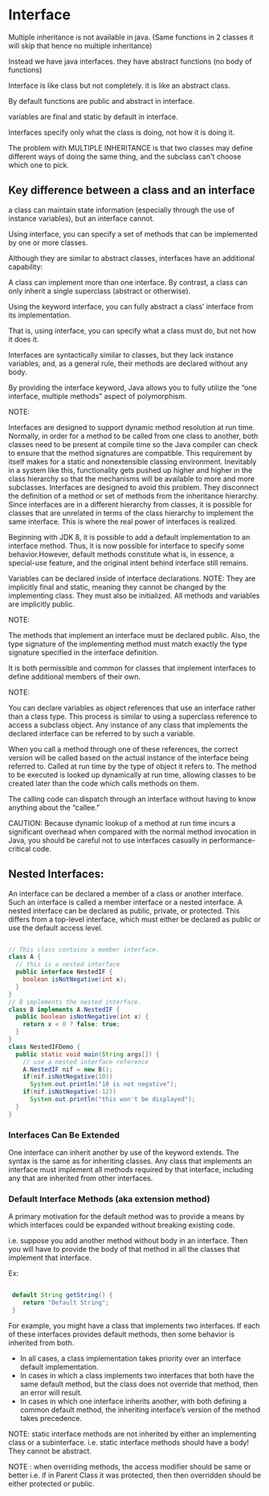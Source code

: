 # Interface

Multiple inheritance is not available in java.
(Same functions in 2 classes it will skip that hence no multiple inheritance)

Instead we have java interfaces. they have abstract functions (no body of functions)

Interface is like class but not completely. it is like an abstract class.

By default functions are public and abstract in interface.

variables are final and static by default in interface.

Interfaces specify only what the class is doing, not how it is doing it.

The problem with MULTIPLE INHERITANCE is that two classes may define different ways of doing the same thing, and the subclass can't choose which one to pick.

## Key difference between a class and an interface

a class can maintain state information
(especially through the use of instance variables), but an interface cannot.

Using interface, you can specify a set of methods that can be implemented by one or more classes.

Although they are similar to abstract classes, interfaces have an additional capability:

A class can implement more than one interface. By contrast, a class can only inherit a single superclass
(abstract or otherwise).

Using the keyword interface, you can fully abstract a class’ interface from its implementation.

That is, using interface, you can specify what a class must do, but not how it does it.

Interfaces are syntactically similar to classes, but they lack instance variables, and, as a general rule,
their methods are declared without any body.

By providing the interface keyword, Java allows you to fully utilize the “one interface, multiple methods”
aspect of polymorphism.

NOTE:

Interfaces are designed to support dynamic method resolution at run time.
Normally, in order for a method to be called from one class to another, both classes need to be present at compile time
so the Java compiler can check to ensure that the method signatures are compatible. This requirement by itself makes for
a static and nonextensible classing environment. Inevitably in a system like this, functionality gets pushed up higher
and higher in the class hierarchy so that the mechanisms will be available to more and more subclasses. Interfaces are
designed to avoid this problem. They disconnect the definition of a method or set of methods from the inheritance
hierarchy. Since interfaces are in a different hierarchy from classes, it is possible for classes that are unrelated
in terms of the class hierarchy to implement the same interface. This is where the real power of interfaces is realized.

Beginning with JDK 8, it is possible to add a default implementation to an interface method.
Thus, it is now possible for interface to specify some behavior.However, default methods constitute what is, in essence,
a special-use feature, and the original intent behind interface still remains.

Variables can be declared inside of interface declarations.
NOTE: They are implicitly final and static, meaning they cannot be changed by the implementing class.
They must also be initialized. All methods and variables are implicitly public.

NOTE:

The methods that implement an interface must be declared public. Also, the type signature of the implementing
method must match exactly the type signature specified in the interface definition.

It is both permissible and common for classes that implement interfaces to define additional members of their own.

NOTE:

You can declare variables as object references that use an interface rather than a class type.
This process is similar to using a superclass reference to access a subclass object.
Any instance of any class that implements the declared interface can be referred to by such a variable.

When you call a method through one of these references, the correct version will be called based on the actual instance
of the interface being referred to. Called at run time by the type of object it refers to.
The method to be executed is looked up dynamically at run time, allowing classes to be created later than the code which
calls methods on them.

The calling code can dispatch through an interface without having to know anything about the “callee.”

CAUTION: Because dynamic lookup of a method at run time incurs a significant overhead when compared with the normal
method invocation in Java, you should be careful not to use interfaces casually in performance-critical code.

## Nested Interfaces:

An interface can be declared a member of a class or another interface. Such an interface
is called a member interface or a nested interface. A nested interface can be declared as public, private, or protected.
This differs from a top-level interface, which must either be declared as public or use the default access level.

```java

// This class contains a member interface.
class A {
  // this is a nested interface
  public interface NestedIF {
    boolean isNotNegative(int x);
  }
}
// B implements the nested interface.
class B implements A.NestedIF {
  public boolean isNotNegative(int x) {
    return x < 0 ? false: true;
  }
}
class NestedIFDemo {
  public static void main(String args[]) {
    // use a nested interface reference
    A.NestedIF nif = new B();
    if(nif.isNotNegative(10))
      System.out.println("10 is not negative");
    if(nif.isNotNegative(-12))
      System.out.println("this won't be displayed");
  }
}
```

### Interfaces Can Be Extended

One interface can inherit another by use of the keyword extends. The syntax is the same as for inheriting classes.
Any class that implements an interface must implement all methods required by that interface, including any that are
inherited from other interfaces.

### Default Interface Methods (aka extension method)

A primary motivation for the default method was to provide a means by which interfaces could be expanded without breaking existing code.

i.e. suppose you add another method without body in an interface. Then you will have to provide the body of that method
in all the classes that implement that interface.

Ex:

```java

 default String getString() {
    return "Default String";
 }
```

For example, you might have a class that implements two interfaces. If each of these interfaces provides default methods, then some behavior is inherited from both.

- In all cases, a class implementation takes priority over an interface default implementation.
- In cases in which a class implements two interfaces that both have the same default method, but the class does not
  override that method, then an error will result.
- In cases in which one interface inherits another, with both defining a common default method, the inheriting
  interface’s version of the method takes precedence.

NOTE: static interface methods are not inherited by either an implementing class or a subinterface.
i.e. static interface methods should have a body! They cannot be abstract.

NOTE : when overriding methods, the access modifier should be same or better i.e. if in Parent Class it was protected, then then overridden should be either protected or public.
